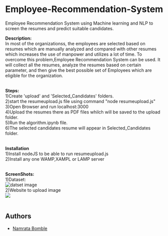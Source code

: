 # Employee-Recommendation-System
Employee Recommendation System using Machine learning and NLP to screen the resumes and predict suitable candidates.

**Description:**</br>
In most of the organizationss, the employees are selected based on resumes which are manually analyzed and compared with other resumes which increases the use of manpower and utilizes a lot of time. To overcome this problem,Employee Recommendation System can be used. It will collect all the resumes, analyze the resumes based on certain parameter, and then give the best possible set of Employees which are eligible for the organization. </br></br>

**Steps:**</br>
1)Create 'upload' and 'Selected_Candidates' folders.</br>
2)start the resumeupload.js file using command "node resumeupload.js"</br>
3)Open Browser and run localhost:3000</br>
4)Upload the resumes there as PDF files whilch will be saved to the upload folder.</br>
5)Run the algorithm.ipynb file.</br>
6)The selected candidates resume will appear in Selected_Candidates folder.</br></br>

**Installation**</br>
1)Install nodeJS to be able to run resumeupload.js</br>
2)Install any one WAMP,XAMPL or LAMP server </br></br>

**ScreenShots:**</br>
1)Dataset:</br>
![datset image](ScreenShots/Dataset.PNG)</br>
2)Website to upload image</br>
![](ScreenShots/Resumeuploadwebsite.PNG)</br></br>

## Authors
- [Namrata Bomble](https://github.com/namratabomble)



